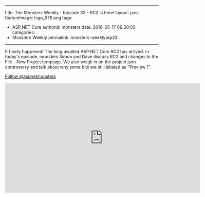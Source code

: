 
---
title: The Monsters Weekly - Episode 33 -  RC2 is here!
layout: post
featureImage: logo_579.png
tags: 
  - ASP.NET Core
authorId: monsters
date: 2016-05-17 09:30:00
categories:
  - Monsters Weekly
permalink: monsters-weekly\ep33
---

<p>It finally happened! The long awaited ASP.NET Core RC2 has arrived. In today's episode, monsters Simon and Dave discuss&nbsp;RC2 and changes to the File - New Project templage. We also weigh in on the&nbsp;project.json controversy and talk about why some bits are still labeled as &quot;Preview 1&quot;.</p><p><a class="twitter-follow-button" href="https://twitter.com/aspnetmonsters">Follow @aspnetmonsters</a></p> 

<!--more-->
<iframe src='https://channel9.msdn.com/Series/aspnetmonsters/EP33-RC2-is-here/player' width='640' height='360' allowFullScreen frameBorder='0'></iframe>
